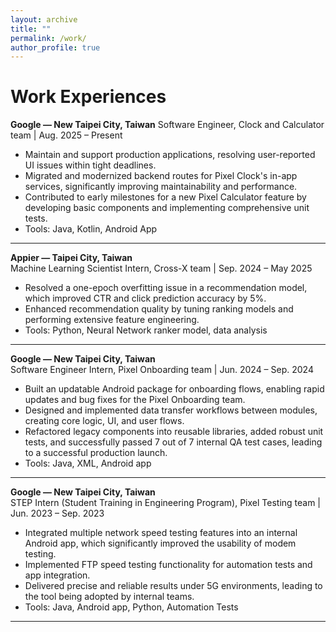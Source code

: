 ```yaml
---
layout: archive
title: ""
permalink: /work/
author_profile: true
---
```


# Work Experiences

**Google — New Taipei City, Taiwan**
Software Engineer, Clock and Calculator team | Aug. 2025 – Present  

- Maintain and support production applications, resolving user-reported UI issues within tight deadlines.
- Migrated and modernized backend routes for Pixel Clock's in-app services, significantly improving maintainability and performance. 
- Contributed to early milestones for a new Pixel Calculator feature by developing basic components and implementing comprehensive unit tests.
- Tools: Java, Kotlin, Android App

---

**Appier — Taipei City, Taiwan**  
Machine Learning Scientist Intern, Cross-X team | Sep. 2024 – May 2025  

- Resolved a one-epoch overfitting issue in a recommendation model, which improved CTR and click prediction accuracy by 5%.
- Enhanced recommendation quality by tuning ranking models and performing extensive feature engineering.
- Tools: Python, Neural Network ranker model, data analysis

---

**Google — New Taipei City, Taiwan**  
Software Engineer Intern, Pixel Onboarding team | Jun. 2024 – Sep. 2024  

- Built an updatable Android package for onboarding flows, enabling rapid updates and bug fixes for the Pixel Onboarding team.
- Designed and implemented data transfer workflows between modules, creating core logic, UI, and user flows.
- Refactored legacy components into reusable libraries, added robust unit tests, and successfully passed 7 out of 7 internal QA test cases, leading to a successful production launch.
- Tools: Java, XML, Android app

---

**Google — New Taipei City, Taiwan**  
STEP Intern (Student Training in Engineering Program), Pixel Testing team | Jun. 2023 – Sep. 2023

- Integrated multiple network speed testing features into an internal Android app, which significantly improved the usability of modem testing.
- Implemented FTP speed testing functionality for automation tests and app integration.
- Delivered precise and reliable results under 5G environments, leading to the tool being adopted by internal teams.
- Tools: Java, Android app, Python, Automation Tests

---
